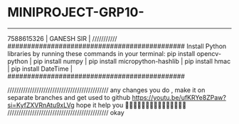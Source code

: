 # MINIPROJECT-GRP10-
___________
7588615326 |
GANESH SIR |
///////////
#############################################
Install Python libraries by running these commands in your terminal:
pip install opencv-python                   |
pip install numpy                           |
pip install micropython-hashlib             |
pip install hmac                            |
pip install DateTime                        |
#############################################

/////////////////////////////////////////////
any changes you do , make it on separate branches
and get used to  github
https://youtu.be/ufKRYe8ZPaw?si=KyfZXVRnAtu9xLVg
hope it help you 👍🏼🙏🏼🫠🫠🫠🫦🫦🙏🏼🙏🏼🙏🏼
/////////////////////////////////////////////
okay